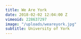 ```yaml
---
title: We Are York
date: 2018-02-02 12:04:00 Z
vimeoid: 228637297
image: "/uploads/weareyork.jpg"
subtitle: University of York
---
```


